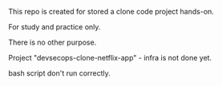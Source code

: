 This repo is created for stored a clone code project hands-on.

For study and practice only.

There is no other purpose.

Project "devsecops-clone-netflix-app" - infra is not done yet.

bash script don't run correctly.